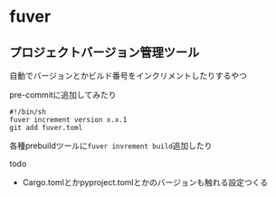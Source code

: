 # fuver
## プロジェクトバージョン管理ツール
自動でバージョンとかビルド番号をインクリメントしたりするやつ

pre-commitに追加してみたり
```pre-commit
#!/bin/sh
fuver increment version x.x.1
git add fuver.toml
```

各種prebuildツールに`fuver invrement build`追加したり

todo
- Cargo.tomlとかpyproject.tomlとかのバージョンも触れる設定つくる